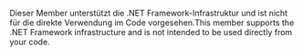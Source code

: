 <span data-ttu-id="28cdf-101">Dieser Member unterstützt die .NET Framework-Infrastruktur und ist nicht für die direkte Verwendung im Code vorgesehen.</span><span class="sxs-lookup"><span data-stu-id="28cdf-101">This member supports the .NET Framework infrastructure and is not intended to be used directly from your code.</span></span>